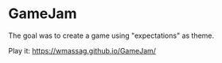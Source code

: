 # GameJam
The goal was to create a game using "expectations" as theme.

Play it: https://wmassag.github.io/GameJam/
